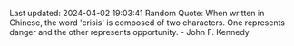Last updated: 2024-04-02 19:03:41
Random Quote: When written in Chinese, the word 'crisis' is composed of two characters. One represents danger and the other represents opportunity. - John F. Kennedy